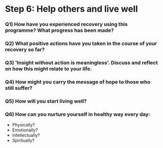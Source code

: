 # Step 6: Help others and live well

### Q1) How have you experienced recovery using this programme? What progress has been made?

### Q2) What positive actions have you taken in the course of your recovery so far?

### Q3) 'Insight without action is meaningless'. Discuss and reflect on how this might relate to your life.

### Q4) How might you carry the message of hope to those who still suffer?

### Q5) How will you start living well?

### Q6) How can you nurture yourself in healthy way every day:
- Physically?
- Emotionally?
- Intellectually?
- Spiritually?

